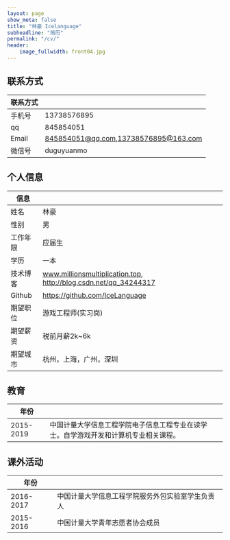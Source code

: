 ```yaml
---
layout: page
show_meta: false
title: "林豪 Icelanguage"
subheadline: "简历"
permalink: "/cv/"
header:
    image_fullwidth: front04.jpg
---
```


## 联系方式

|联系方式|      |
| ---- | ---- |
 手机号| 13738576895
   qq  | 845854051
 Email | 845854051@qq.com,13738576895@163.com
 微信号| duguyuanmo



## 个人信息

| 信息    |      |
| ----    | ---- |
|姓名     | 林豪 |
|性别     |男 |
|工作年限 |应届生 |
|学历     |一本 |
| 技术博客 |www.millionsmultiplication.top, http://blog.csdn.net/qq_34244317 |
|Github   |https://github.com/IceLanguage |
|期望职位 |游戏工程师(实习岗) |
|期望薪资 |税前月薪2k~6k |
| 期望城市 |杭州，上海，广州，深圳 |

## 教育

| 年份 |      |
| ---- | ---- |
2015-2019 | 中国计量大学信息工程学院电子信息工程专业在读学士。自学游戏开发和计算机专业相关课程。



## 课外活动

| 年份 |      |
| ---- | ---- |
2016-2017 | 中国计量大学信息工程学院服务外包实验室学生负责人
2015-2016 | 中国计量大学青年志愿者协会成员

